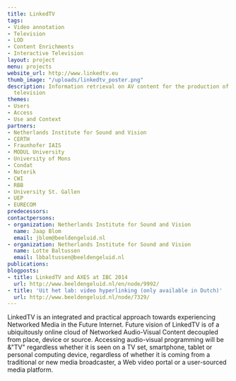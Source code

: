 ```yaml
---
title: LinkedTV
tags:
- Video annotation
- Television
- LOD
- Content Enrichments
- Interactive Television
layout: project
menu: projects
website_url: http://www.linkedtv.eu
thumb_image: "/uploads/linkedtv_poster.png"
description: Information retrieval on AV content for the production of interactive
  television
themes:
- Users
- Access
- Use and Context
partners:
- Netherlands Institute for Sound and Vision
- CERTH
- Fraunhofer IAIS
- MODUL University
- University of Mons
- Condat
- Noterik
- CWI
- RBB
- University St. Gallen
- UEP
- EURECOM
predecessors: 
contactpersons:
- organization: Netherlands Institute for Sound and Vision
  name: Jaap Blom
  email: jblom@beeldengeluid.nl
- organization: Netherlands Institute for Sound and Vision
  name: Lotte Baltussen
  email: lbbaltussen@beeldengeluid.nl
publications: 
blogposts:
- title: LinkedTV and AXES at IBC 2014
  url: http://www.beeldengeluid.nl/en/node/9992/
- title: 'Uit het lab: video hyperlinking (only available in Dutch)'
  url: http://www.beeldengeluid.nl/node/7329/
---
```


LinkedTV is an integrated and practical approach towards experiencing Networked Media in the Future Internet. Future vision of LinkedTV is of a ubiquitously online cloud of Networked Audio-Visual Content decoupled from place, device or source. Accessing audio-visual programming will be &"TV" regardless whether it is seen on a TV set, smartphone, tablet or personal computing device, regardless of whether it is coming from a traditional or new media broadcaster, a Web video portal or a user-sourced media platform.
